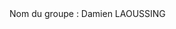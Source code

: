 ﻿<?xml version="1.0" encoding="utf-8" ?>
<configuration>
Nom du groupe :
    Damien LAOUSSING
</configuration>
